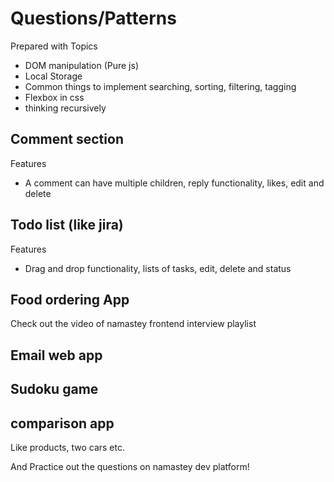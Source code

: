 # Questions/Patterns

Prepared with Topics
- DOM manipulation (Pure js)
- Local Storage
- Common things to implement searching, sorting, filtering, tagging
- Flexbox in css
- thinking recursively

## Comment section
Features
- A comment can have multiple children, reply functionality, likes, edit and delete

## Todo list (like jira)
Features
- Drag and drop functionality, lists of tasks, edit, delete and status

## Food ordering App 
Check out the video of namastey frontend interview playlist

## Email web app
## Sudoku game
## comparison app
Like products, two cars etc.

And Practice out the questions on namastey dev platform!
